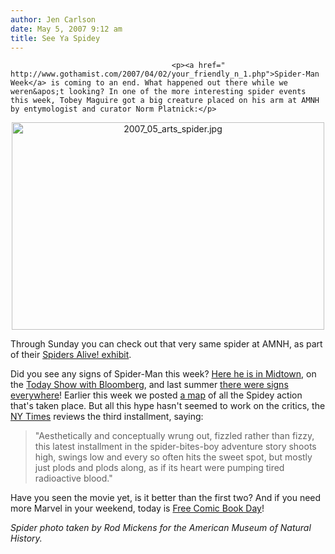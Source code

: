 ```yaml
---
author: Jen Carlson
date: May 5, 2007 9:12 am
title: See Ya Spidey
---
```


	
										<p><a href=" http://www.gothamist.com/2007/04/02/your_friendly_n_1.php">Spider-Man Week</a> is coming to an end. What happened out there while we weren&apos;t looking? In one of the more interesting spider events this week, Tobey Maguire got a big creature placed on his arm at AMNH by entymologist and curator Norm Platnick:</p>

<p align="center"><img alt="2007_05_arts_spider.jpg" src="/web/20150508180344im_/http://gothamist.com/2007/05/05/ http://www.gothamist.com/attachments/arts_jen/2007_05_arts_spider.jpg" width="500" height="332">
</p><p>
Through Sunday you can check out that very same spider at AMNH, as part of their <a href="https://web.archive.org/web/20150508180344/http://www.amnh.org/exhibitions/specials/spider/?src=h_h">Spiders Alive! exhibit</a>. 

</p><p>Did you see any signs of Spider-Man this week? <a href=" http://www.flickr.com/photos/muckster/478845369/">Here he is in Midtown</a>, on the <a href="https://web.archive.org/web/20150508180344/http://allday.msnbc.msn.com/archive/2007/04/30/175141.aspx">Today Show with Bloomberg</a>, and last summer <a href=" http://www.flickr.com/photos/akinyc/161217302/">there were signs everywhere</a>! Earlier this week we posted <a href="https://web.archive.org/web/20150508180344/http://www.gothamist.com/2007/05/02/spidey_week.php">a map</a> of all the Spidey action that&apos;s taken place. But all this hype hasn&apos;t seemed to work on the critics, the <a href="https://web.archive.org/web/20150508180344/http://movies2.nytimes.com/2007/05/04/movies/04spid.html?ref=arts">NY Times</a> reviews the third installment, saying: </p>

<blockquote>&quot;Aesthetically and conceptually wrung out, fizzled rather than fizzy, this latest installment in the spider-bites-boy adventure story shoots high, swings low and every so often hits the sweet spot, but mostly just plods and plods along, as if its heart were pumping tired radioactive blood.&quot;</blockquote>

<p>Have you seen the movie yet, is it better than the first two? And if you need more Marvel in your weekend, today is <a href="https://web.archive.org/web/20150508180344/http://blogs.usatoday.com/popcandy/2007/05/free_comic_book.html">Free Comic Book Day</a>!</p>

<p><em>Spider photo taken by Rod Mickens for the American Museum of Natural History.</em></p>					
										
									
				